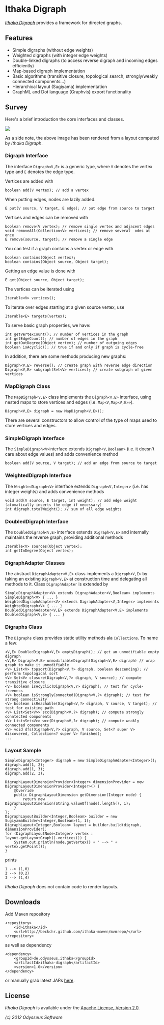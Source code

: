 # Ithaka Digraph

[_Ithaka Digraph_](https://github.com/beckchr/ithaka-digraph/) provides a framework for directed graphs.

## Features

- Simple digraphs (without edge weights)
- Weighted digraphs (with integer edge weights)
- Double-linked digraphs (to access reverse digraph and incoming edges efficiently)
- Map-based digraph implementation
- Basic algorithms (transitive closure, topological search, strongly/weakly connected components...)
- Hierarchical layout (Sugiyama) implementation
- GraphML and Dot language (Graphvis) export functionality

## Survey

Here's a brief introduction the core interfaces and classes.

![](https://raw.github.com/beckchr/ithaka-digraph/master/Core-API.png)

As a side note, the above image has been rendered from a layout computed by _Ithaka Digraph_.

### Digraph Interface

The interface `Digraph<V,E>` is a generic type, where `V` denotes the vertex type and `E` denotes the edge type.

Vertices are added with

	boolean add(V vertex); // add a vertex

When putting edges, nodes are lazily added.

	E put(V source, V target, E edge); // put edge from source to target

Vertices and edges can be removed with

	boolean remove(V vertex); // remove single vertex and adjacent edges
	void removeAll(Collection<V> vertices); // remove several  odes at once
	E remove(source, target); // remove a single edge

You can test if a graph contains a vertex or edge with

	boolean contains(Object vertex);
	boolean contains(Object source, Object target);

Getting an edge value is done with

	E get(Object source, Object target);

The vertices can be iterated using

	Iterable<V> vertices();

To iterate over edges starting at a given source vertex, use

	Iterable<E> targets(vertex);

To serve basic graph properties, we have:

	int getVertexCount(); // number of vertices in the graph
	int getEdgeCount(); // number of edges in the graph
	int getOutDegree(Object vertex); // number of outgoing edges
	boolean isAcyclic(); // true if and only if graph is cycle-free

In addition, there are some methods producing new graphs:

	Digraph<V,E> reverse(); // create graph with reverse edge direction
	Digraph<V,E> subgraph(Set<V> vertices); // create subgraph of given vertices

### MapDigraph Class

The `MapDigraph<V,E>` class implements the `Digraph<V,E>` interface, using nested maps to store vertices
and edges (i.e. `Map<V,Map<V,E>>`).

	Digraph<V,E> digraph = new MapDigraph<V,E>();

There are several constructors to allow control of the type of maps used to store vertices and edges.

### SimpleDigraph Interface

The `SimpleDigraph<V>`interface extends `Digraph<V,Boolean>` (i.e. it doesn't care about edge values) and
adds convenience method

	boolean add(V source, V target); // add an edge from source to target

### WeightedDigraph Interface

The `WeightedDigraph<V>` interface extends `Digraph<V,Integer>` (i.e. has integer weights) and
adds convenience methods

	void add(V source, E target, int weight); // add edge weight (atomatically inserts the edge if necessary)
	int digraph.totalWeight(); // sum of all edge weights

### DoubledDigraph Interface

The `DoubledDigraph<V,E>` interface extends `Digraph<V,E>` and internally maintains the reverse graph,
providing additional methods

	Iterable<V> sources(Object vertex);
	int getInDegree(Object vertex);

### DigraphAdapter Classes

The abstract `DigraphAdapter<V,E>` class implements a `Digraph<V,E>` by taking an existing `Digraph<V,E>`
at construction time and delegating all methods to it. Class `DigraphAdapter` is extended by

	SimpleDigraphAdapter<V> extends DigraphAdapter<V,Boolean> implements SimpleDigraph<V> { ... }
	WeightedDigraphAdapter<V> extends DigraphAdapter<V,Integer> implements WeightedDigraph<V> { ... }
	DoubledDigraphAdapter<V,E> extends DigraphAdapter<V,E> implements DoubledDigraph<V,E> { ... }

### Digraphs Class

The `Digraphs` class provides static utility methods ala `Collections`. To name a few:

	<V,E> DoubledDigraph<V,E> emptyDigraph(); // get an unmodifiable empty digraph
	<V,E> Digraph<V,E> unmodifiableDigraph(Digraph<V,E> digraph) // wrap graph to make it unmodifiable 
	<V> List<V> topsort(Digraph<V,?> digraph, boolean descending); // perform topological sort
	<V> Set<V> closure(Digraph<V,?> digraph, V source); // compute transitive closure
	<V> boolean isAcyclic(Digraph<V,?> digraph); // test for cycle-freeness
	<V> boolean isStronglyConnected(Digraph<V,?> digraph); // test for strong connectivity
	<V> boolean isReachable(Digraph<V,?> digraph, V source, V target); // test for existing path
	<V> List<Set<V>> scc(Digraph<V,?> digraph); // compute strongly conntected components
	<V> List<Set<V>> wcc(Digraph<V,?> digraph); // compute weakly connected components
	<V> void dfs(Digraph<V,?> digraph, V source, Set<? super V> discovered, Collection<? super V> finished);
	...

### Layout Sample

	SimpleDigraph<Integer> digraph = new SimpleDigraphAdapter<Integer>();
	digraph.add(1, 2);
	digraph.add(1, 3);
	digraph.add(2, 3);

	DigraphLayoutDimensionProvider<Integer> dimensionProvider = new DigraphLayoutDimensionProvider<Integer>() {
		@Override
		public DigraphLayoutDimension getDimension(Integer node) {
			return new DigraphLayoutDimension(String.valueOf(node).length(), 1);
		}
	};
	DigraphLayoutBuilder<Integer,Boolean> builder = new SugiyamaBuilder<Integer,Boolean>(1, 1);
	DigraphLayout<Integer,Boolean> layout = builder.build(digraph, dimensionProvider);
	for (DigraphLayoutNode<Integer> vertex : layout.getLayoutGraph().vertices()) {
		System.out.println(node.getVertex() + " --> " + vertex.getPoint());
	}

prints

	1 --> (1,0)
	2 --> (0,2)
	3 --> (1,4)

_Ithaka Digraph_ does not contain code to render layouts.

## Downloads

Add Maven repository

	<repository>
		<id>ithaka</id>
		<url>http://beckchr.github.com/ithaka-maven/mvnrepo/</url>
	</repository>

as well as dependency

	<dependency>
		<groupId>de.odysseus.ithaka</groupId>
		<artifactId>ithaka-digraph</artifactId>
		<version>1.0</version>
	</dependency>

or manually grab latest JARs [here](http://beckchr.github.com/ithaka-maven/mvnrepo/de/odysseus/ithaka/ithaka-digraph/1.0). 

## License

_Ithaka Digraph_ is available under the [Apache License, Version 2.0](http://www.apache.org/licenses/LICENSE-2.0.html).


_(c) 2012 Odysseus Software_